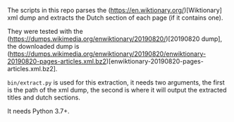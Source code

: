 
The scripts in this repo parses the (https://en.wiktionary.org/)[Wiktionary] xml dump and extracts the Dutch section of each page (if it contains one).

They were tested with the (https://dumps.wikimedia.org/enwiktionary/20190820/)[20190820 dump], the downloaded dump is (https://dumps.wikimedia.org/enwiktionary/20190820/enwiktionary-20190820-pages-articles.xml.bz2)[enwiktionary-20190820-pages-articles.xml.bz2].

`bin/extract.py` is used for this extraction, it needs two arguments, the first is the path of the xml dump, the second is where it will output the extracted titles and dutch sections.

It needs Python 3.7+.
